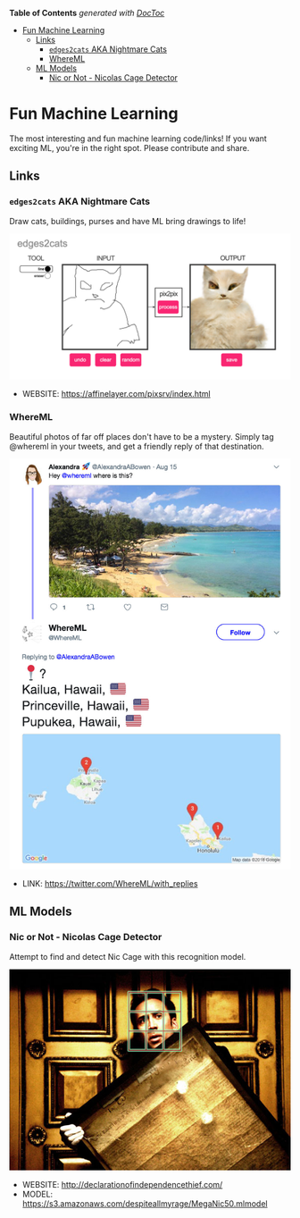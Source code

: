 <!-- START doctoc generated TOC please keep comment here to allow auto update -->
<!-- DON'T EDIT THIS SECTION, INSTEAD RE-RUN doctoc TO UPDATE -->
**Table of Contents**  *generated with [DocToc](https://github.com/thlorenz/doctoc)*

- [Fun Machine Learning](#fun-machine-learning)
  - [Links](#links)
    - [`edges2cats` AKA Nightmare Cats](#edges2cats-aka-nightmare-cats)
    - [WhereML](#whereml)
  - [ML Models](#ml-models)
    - [Nic or Not - Nicolas Cage Detector](#nic-or-not---nicolas-cage-detector)

<!-- END doctoc generated TOC please keep comment here to allow auto update -->

# Fun Machine Learning
The most interesting and fun machine learning code/links!  If you want exciting ML, you're in the right spot.  Please contribute and share.



## Links

### `edges2cats` AKA Nightmare Cats
Draw cats, buildings, purses and have ML bring drawings to life!

![edges2cats demo](./_art/meow.png)

* WEBSITE: https://affinelayer.com/pixsrv/index.html

### WhereML
Beautiful photos of far off places don't have to be a mystery.  Simply tag @whereml in your tweets, and get a friendly reply of that destination.

![whereml results](./_art/whereml.jpg)

* LINK: https://twitter.com/WhereML/with_replies

## ML Models

### Nic or Not - Nicolas Cage Detector
Attempt to find and detect Nic Cage with this recognition model.

![nic cage](./_art/nic.jpg)

* WEBSITE: http://declarationofindependencethief.com/
* MODEL: https://s3.amazonaws.com/despiteallmyrage/MegaNic50.mlmodel
